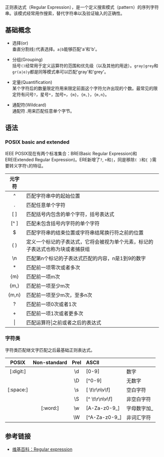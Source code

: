 正则表达式（Regular Expression），是一个定义搜索模式（pattern）的序列字符串。该模式经常用作搜索，替代字符串以及验证输入的正确性。

## 基础概念

- 选择(or)  
垂直分割线`|`代表选择。`a|b`能够匹配'a'和'b'。

- 分组(Grouping)  
括号`()`经常用于定义运算符的范围和优先级（以及其他的用途）。`gray|grey`和`gr(a|e)y`都是同等模式串可以匹配'gray'和'grey'。

- 定量(Quantification)  
某个字符后的数量限定符用来限定前面这个字符允许出现的个数。最常见的限定符有问号`?`，星号`*`，加号`+`，`{m}`，`{m,}`，`{m,n}`。  

- 通配符(Wildcard)  
通配符`.`用来匹配任意单个字节。

## 语法
### POSIX basic and extended
IEEE POSIX现在有两个标准集合：BRE(Basic Regular Expression)和ERE(Extended Regular Expression)。ERE新增了`?`, `+`和`|`，同是移除`( )`和`{ }`需要转义字符`\`的特征。

| 元字符 |  |
| :-----: | ---- |
|    ^    | 匹配字符串中的起始位置 |
|    .    | 匹配任意单个字符 |
|   [ ]   | 匹配括号内包含的单个字符，括号表达式 |
|   [^ ]  | 匹配未包含括号内字符的单个字符 |
|    $    | 匹配字符串的结束位置或字符串结尾换行符之前的位置 |
|   ( )   | 定义一个标记的子表达式，它将会被视为单个元素，标记的子表达式也称为块或者捕获组 |
|   \n    | 匹配第n个标记的子表达式匹配的内容，n是1到9的数字 |
|    *    | 匹配前一项零次或者多次 |
|   {m}   | 匹配前一项m次 |
|  {m,}   | 匹配前一项至少m次 |
|  {m,n}  | 匹配前一项至少m次，至多n次 |
|    ?    | 匹配前一项0次或者1次 |
|    +    | 匹配前一项1次或者更多次 |
|    \|   | 匹配运算符\|之前或者之后的表达式 |

### 字符类
字符类匹配继文字匹配之后最基础正则表达式。  

|   POSIX   | Non-standard | Prel | ASCII | |
| :-------: | :----------: | :--: | :---- | -- |
| [:digit:] |              |  \d  | [0-9] | 数字 |
|           |              |  \D  | [^0-9] | 无数字 |
| [:space:] |              |  \s  | [ \t\r\n\v\f] | 空白字符 |
|           |              |  \S  | [^ \t\r\n\v\f] | 非空白字符 |
|           |   [:word:]   |  \w  | [A-Za-z0-9_] | 字母数字加_ |
|           |              |  \W  | [^A-Za-z0-9_] | 非词汇字符 |

## 参考链接
- [维基百科：Regular expression](https://en.wikipedia.org/wiki/Regular_expression)